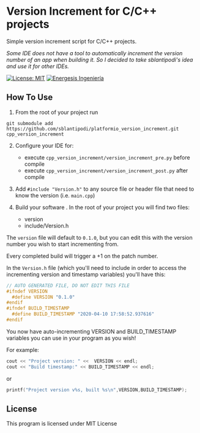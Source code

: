 # Version Increment for C/C++ projects
Simple version increment script for C/C++ projects.  
  
_Some IDE does not have a tool to automatically increment the version number of an app when building it. So I decided to take sblantipodi's idea and use it for other IDEs._

[![License: MIT](https://img.shields.io/badge/License-MIT-yellow.svg)](https://opensource.org/licenses/MIT)
[![Energesis Ingeniería](https://img.shields.io/static/v1?label=Energesis&message=Software&color=orange)](https://energesis.es/)

## How To Use
1) From the root of your project run
```
git submodule add https://github.com/sblantipodi/platformio_version_increment.git cpp_version_increment
```

2) Configure your IDE for:
    - execute `cpp_version_increment/version_increment_pre.py` before compile
    - execute `cpp_version_increment/version_increment_post.py` after compile

3) Add `#include "Version.h"` to any source file or header file that need to know the version (i.e. `main.cpp`)
4) Build your software . In the root of your project you will find two files:
    - version
    - include/Version.h 

The `version` file will default to `0.1.0`, but you can edit this with the version number you wish to start incrementing from.

Every completed build will trigger a +1 on the patch number.

In the `Version.h` file (which you'll need to include in order to access the incrementing version and timestamp variables) you'll have this:
```c++
// AUTO GENERATED FILE, DO NOT EDIT THIS FILE
#ifndef VERSION
  #define VERSION "0.1.0"
#endif
#ifndef BUILD_TIMESTAMP
  #define BUILD_TIMESTAMP "2020-04-10 17:58:52.937616"
#endif
```    

You now have auto-incrementing VERSION and BUILD_TIMESTAMP variables you can use in your program as you wish!

For example:
```c++
cout << "Project version: " <<  VERSION << endl;
cout << "Build timestamp:" << BUILD_TIMESTAMP << endl;
```

or

```c++
printf("Project version v%s, built %s\n",VERSION,BUILD_TIMESTAMP);
```

## License
This program is licensed under MIT License
